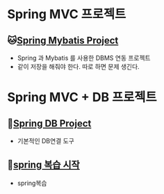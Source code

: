 # Spring MVC 프로젝트

## :cat:[Spring Mybatis Project](https://github.com/ppunikim/Springworks/tree/master/spMVC_003_SchoolV5)
* Spring 과 Mybatis 를 사용한 DBMS 연동 프로젝트
* 같이 저장을 해줘야 한다. 따로 하면 문제 생긴다.

# Spring MVC + DB 프로젝트

## :dog:[Spring DB Project](https://github.com/ppunikim/Springworks/blob/master/sp_MVC_007_EMS/README.md)
* 기본적인 DB연결 도구

## :bear:[spring 복습 시작](https://github.com/ppunikim/Springworks/blob/master/sp_MVC_009_Hello/README.md)
* spring복습
